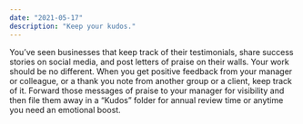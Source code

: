 ```yaml
---
date: "2021-05-17"
description: "Keep your kudos."
---
```


You’ve seen businesses that keep track of their testimonials, share success stories on social media, and post letters of praise on their walls. Your work should be no different. When you get positive feedback from your manager or colleague, or a thank you note from another group or a client, keep track of it. Forward those messages of praise to your manager for visibility and then file them away in a “Kudos” folder for annual review time or anytime you need an emotional boost. 
